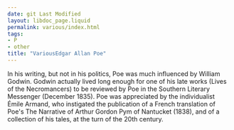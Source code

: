 ```yaml
---
date: git Last Modified
layout: libdoc_page.liquid
permalink: various/index.html
tags:
- P
- other
title: "VariousEdgar Allan Poe"
---
```


In his writing, but not in his politics, Poe was much influenced by William Godwin. Godwin actually lived long enough for one of his late works (Lives of the Necromancers) to be reviewed by Poe in the  Southern Literary Messenger (December 1835). Poe was appreciated by the individualist Émile Armand, who instigated the publication of a French translation of Poe's The Narrative of Arthur Gordon Pym of Nantucket (1838), and of a collection of his tales, at the turn of the 20th century.